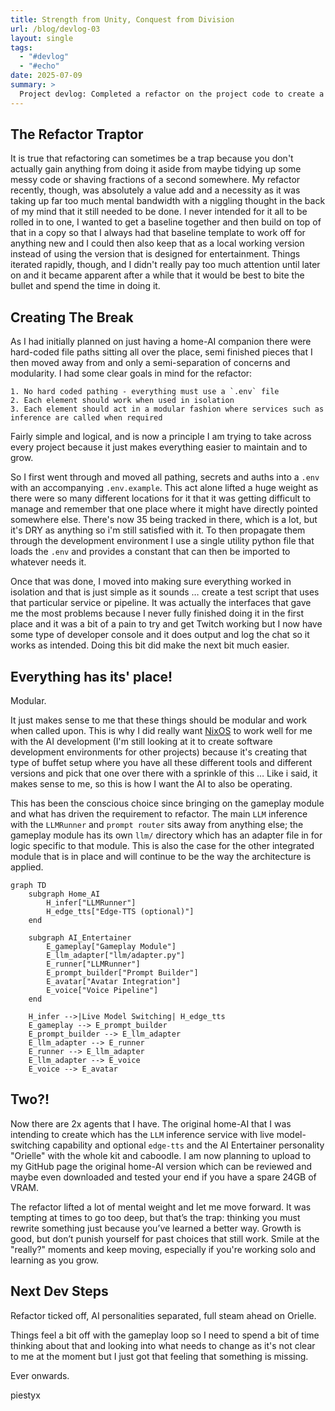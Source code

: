 ```yaml
---
title: Strength from Unity, Conquest from Division
url: /blog/devlog-03
layout: single
tags:
  - "#devlog"
  - "#echo"
date: 2025-07-09
summary: >
  Project devlog: Completed a refactor on the project code to create a separation back to two…
---
```

## The Refactor Traptor

It is true that refactoring can sometimes be a trap because you don't actually gain anything from doing it aside from maybe tidying up some messy code or shaving fractions of a second somewhere. My refactor recently, though, was absolutely a value add and a necessity as it was taking up far too much mental bandwidth with a niggling thought in the back of my mind that it still needed to be done. I never intended for it all to be rolled in to one, I wanted to get a baseline together and then build on top of that in a copy so that I always had that baseline template to work off for anything new and I could then also keep that as a local working version instead of using the version that is designed for entertainment. Things iterated rapidly, though, and I didn't really pay too much attention until later on and it became apparent after a while that it would be best to bite the bullet and spend the time in doing it. 

## Creating The Break

As I had initially planned on just having a home-AI companion there were hard-coded file paths sitting all over the place, semi finished pieces that I then moved away from and only a semi-separation of concerns and modularity. I had some clear goals in mind for the refactor:

	1. No hard coded pathing - everything must use a `.env` file
	2. Each element should work when used in isolation
	3. Each element should act in a modular fashion where services such as inference are called when required

Fairly simple and logical, and is now a principle I am trying to take across every project because it just makes everything easier to maintain and to grow. 

So I first went through and moved all pathing, secrets and auths into a `.env` with an accompanying `.env.example`. This act alone lifted a huge weight as there were so many different locations for it that it was getting difficult to manage and remember that one place where it might have directly pointed somewhere else. There's now 35 being tracked in there, which is a lot, but it's DRY as anything so i'm still satisfied with it. To then propagate them through the development environment I use a single utility python file that loads the `.env` and provides a constant that can then be imported to whatever needs it. 

Once that was done, I moved into making sure everything worked in isolation and that is just simple as it sounds … create a test script that uses that particular service or pipeline. It was actually the interfaces that gave me the most problems because I never fully finished doing it in the first place and it was a bit of a pain to try and get Twitch working but I now have some type of developer console and it does output and log the chat so it works as intended. Doing this bit did make the next bit much easier. 

## Everything has its' place!

Modular.

It just makes sense to me that these things should be modular and work when called upon. This is why I did really want [NixOS](https://nixos.org/) to work well for me with the AI development (I'm still looking at it to create software development environments for other projects) because it's creating that type of buffet setup where you have all these different tools and different versions and pick that one over there with a sprinkle of this … Like i said, it makes sense to me, so this is how I want the AI to also be operating.

This has been the conscious choice since bringing on the gameplay module and what has driven the requirement to refactor. The main `LLM` inference with the `LLMRunner` and `prompt router` sits away from anything else; the gameplay module has its own `llm/` directory which has an adapter file in for logic specific to that module. This is also the case for the other integrated module that is in place and will continue to be the way the architecture is applied. 

```mermaid
graph TD
    subgraph Home_AI
        H_infer["LLMRunner"]
        H_edge_tts["Edge-TTS (optional)"]
    end

    subgraph AI_Entertainer
        E_gameplay["Gameplay Module"]
        E_llm_adapter["llm/adapter.py"]
        E_runner["LLMRunner"]
        E_prompt_builder["Prompt Builder"]
        E_avatar["Avatar Integration"]
        E_voice["Voice Pipeline"]
    end

    H_infer -->|Live Model Switching| H_edge_tts
    E_gameplay --> E_prompt_builder
    E_prompt_builder --> E_llm_adapter
    E_llm_adapter --> E_runner
    E_runner --> E_llm_adapter
    E_llm_adapter --> E_voice
    E_voice --> E_avatar
```

## Two?!

Now there are 2x agents that I have. The original home-AI that I was intending to create which has the `LLM` inference service with live model-switching capability and optional `edge-tts` and the AI Entertainer personality "Orielle" with the whole kit and caboodle. I am now planning to upload to my GitHub page the original home-AI version which can be reviewed and maybe even downloaded and tested your end if you have a spare 24GB of VRAM. 

The refactor lifted a lot of mental weight and let me move forward. It was tempting at times to go too deep, but that’s the trap: thinking you must rewrite something just because you’ve learned a better way. Growth is good, but don’t punish yourself for past choices that still work. Smile at the "really?" moments and keep moving, especially if you're working solo and learning as you grow. 

## Next Dev Steps

Refactor ticked off, AI personalities separated, full steam ahead on Orielle. 

Things feel a bit off with the gameplay loop so I need to spend a bit of time thinking about that and looking into what needs to change as it's not clear to me at the moment but I just got that feeling that something is missing. 

Ever onwards.

piestyx
